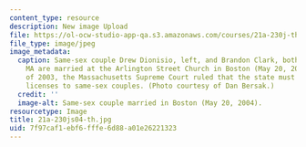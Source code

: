 ```yaml
---
content_type: resource
description: New image Upload
file: https://ol-ocw-studio-app-qa.s3.amazonaws.com/courses/21a-230j-the-contemporary-american-family-spring-2004/7f97caf1ebf6fffe6d88a01e26221323_21a-230js04-th.jpg
file_type: image/jpeg
image_metadata:
  caption: Same-sex couple Drew Dionisio, left, and Brandon Clark, both of Marblehead,
    MA are married at the Arlington Street Church in Boston (May 20, 2004). In November
    of 2003, the Massachusetts Supreme Court ruled that the state must issue marriage
    licenses to same-sex couples. (Photo courtesy of Dan Bersak.)
  credit: ''
  image-alt: Same-sex couple married in Boston (May 20, 2004).
resourcetype: Image
title: 21a-230js04-th.jpg
uid: 7f97caf1-ebf6-fffe-6d88-a01e26221323
---
```

